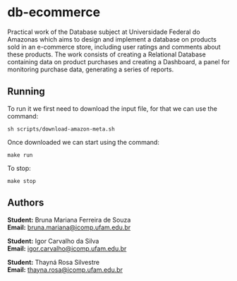 # db-ecommerce
Practical work of the Database subject at Universidade Federal do Amazonas which aims to design and implement a database on products sold in an e-commerce store, including user ratings and comments about these products. The work consists of creating a Relational Database containing data on product purchases and creating a Dashboard, a panel for monitoring purchase data, generating a series of reports.

## Running
To run it we first need to download the input file, for that we can use the command:
```
sh scripts/download-amazon-meta.sh
```
Once downloaded we can start using the command:
```
make run
```
To stop:
```
make stop
```

## Authors
**Student:** Bruna Mariana Ferreira de Souza  
**Email:** bruna.mariana@icomp.ufam.edu.br

**Student:** Igor Carvalho da Silva  
**Email:** igor.carvalho@icomp.ufam.edu.br

**Student:** Thayná Rosa Silvestre   
**Email:** thayna.rosa@icomp.ufam.edu.br
